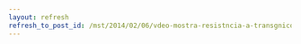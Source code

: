 ```yaml
---
layout: refresh
refresh_to_post_id: /mst/2014/02/06/vdeo-mostra-resistncia-a-transgnicos-no-paran
---
```

